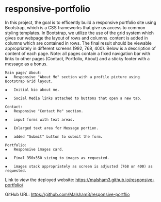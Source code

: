 # responsive-portfolio


In this project, the goal is to efficently build a responsive portfolio site using Bootstrap, which is a CSS frameworks that give us access to common styling templates. In Bootstrap, we utilize the use of the grid system which gives our webpage the layout of rows and columns. content is added in columns which are contained in rows. The final result should be viewable appropriately in different screens (992, 768, 400). Below is a description of content of each page. 
Note: all pages contain a fixed navigation bar with links to other pages (Contact, Portfolio, About) and a sticky footer with  a message as a bonus. 

    Main page/ About:
	▪	Responsive "About Me" section with a profile picture using Bootstrap Grid layout.

    ▪   Initial bio about me. 

	▪	Social Media links attached to buttons that open a new tab. 

    Contact: 
    ▪	Responsive "Contact Me" section.

    ▪   input forms with text areas. 

    ▪   Enlarged text area for Message portion.

	▪	added "Submit" button to submit the form.

    Portfolio:
    ▪	Responsive images card. 

    ▪   Final 350x350 sizing to images as requested.

    ▪   images stack appropriately as screen is adjusted (768 or 400) as requested.
    

Link to view the deployed website: https://malsham3.github.io/responsive-portfolio/

GitHub URL: https://github.com/Malsham3/responsive-portflio